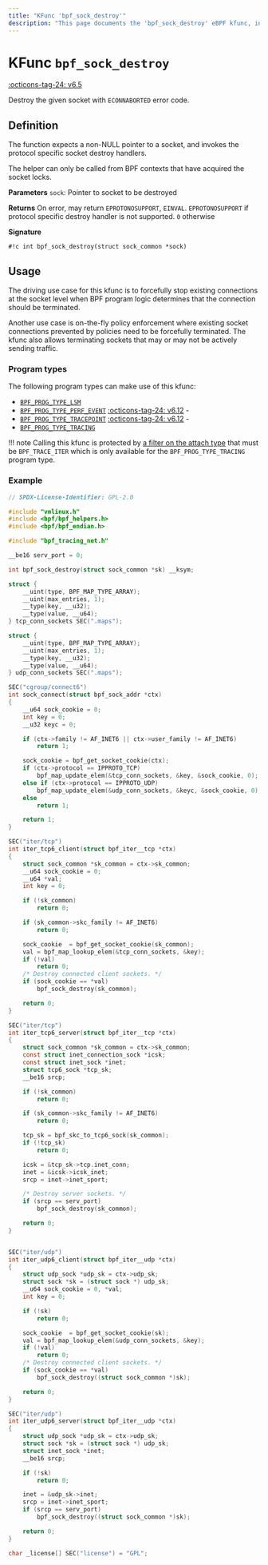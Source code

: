 ```yaml
---
title: "KFunc 'bpf_sock_destroy'"
description: "This page documents the 'bpf_sock_destroy' eBPF kfunc, including its definition, usage, program types that can use it, and examples."
---
```

# KFunc `bpf_sock_destroy`

<!-- [FEATURE_TAG](bpf_sock_destroy) -->
[:octicons-tag-24: v6.5](https://github.com/torvalds/linux/commit/4ddbcb886268af8d12a23e6640b39d1d9c652b1b)
<!-- [/FEATURE_TAG] -->

Destroy the given socket with `ECONNABORTED` error code.

## Definition

The function expects a non-NULL pointer to a socket, and invokes the protocol specific socket destroy handlers.

The helper can only be called from BPF contexts that have acquired the socket locks.

**Parameters**
`sock`: Pointer to socket to be destroyed

**Returns**
On error, may return `EPROTONOSUPPORT`, `EINVAL`. `EPROTONOSUPPORT` if protocol specific destroy handler is not supported. `0` otherwise

**Signature**

<!-- [KFUNC_DEF] -->
`#!c int bpf_sock_destroy(struct sock_common *sock)`
<!-- [/KFUNC_DEF] -->

## Usage

The driving use case for this kfunc is to forcefully stop existing connections at the socket level when BPF program logic determines that the connection should be terminated.

Another use case is on-the-fly policy enforcement where existing socket connections prevented by policies need to be forcefully terminated.  The kfunc also allows terminating sockets that may or may not be actively sending traffic.

### Program types

The following program types can make use of this kfunc:

<!-- [KFUNC_PROG_REF] -->
- [`BPF_PROG_TYPE_LSM`](../program-type/BPF_PROG_TYPE_LSM.md)
- [`BPF_PROG_TYPE_PERF_EVENT`](../program-type/BPF_PROG_TYPE_PERF_EVENT.md) [:octicons-tag-24: v6.12](https://github.com/torvalds/linux/commit/bc638d8cb5be813d4eeb9f63cce52caaa18f3960) - 
- [`BPF_PROG_TYPE_TRACEPOINT`](../program-type/BPF_PROG_TYPE_TRACEPOINT.md) [:octicons-tag-24: v6.12](https://github.com/torvalds/linux/commit/bc638d8cb5be813d4eeb9f63cce52caaa18f3960) - 
- [`BPF_PROG_TYPE_TRACING`](../program-type/BPF_PROG_TYPE_TRACING.md)
<!-- [/KFUNC_PROG_REF] -->

!!! note
    Calling this kfunc is protected by [a filter on the attach type](https://github.com/torvalds/linux/commit/4ddbcb886268af8d12a23e6640b39d1d9c652b1b#diff-e9eab378df2ce8424048bd6b421ed888c6a1c1ff48f4dd22ae9b8c95ac26fd82R11770-R11776) that must be `BPF_TRACE_ITER` which is only available for the `BPF_PROG_TYPE_TRACING` program type.

### Example

```c
// SPDX-License-Identifier: GPL-2.0

#include "vmlinux.h"
#include <bpf/bpf_helpers.h>
#include <bpf/bpf_endian.h>

#include "bpf_tracing_net.h"

__be16 serv_port = 0;

int bpf_sock_destroy(struct sock_common *sk) __ksym;

struct {
	__uint(type, BPF_MAP_TYPE_ARRAY);
	__uint(max_entries, 1);
	__type(key, __u32);
	__type(value, __u64);
} tcp_conn_sockets SEC(".maps");

struct {
	__uint(type, BPF_MAP_TYPE_ARRAY);
	__uint(max_entries, 1);
	__type(key, __u32);
	__type(value, __u64);
} udp_conn_sockets SEC(".maps");

SEC("cgroup/connect6")
int sock_connect(struct bpf_sock_addr *ctx)
{
	__u64 sock_cookie = 0;
	int key = 0;
	__u32 keyc = 0;

	if (ctx->family != AF_INET6 || ctx->user_family != AF_INET6)
		return 1;

	sock_cookie = bpf_get_socket_cookie(ctx);
	if (ctx->protocol == IPPROTO_TCP)
		bpf_map_update_elem(&tcp_conn_sockets, &key, &sock_cookie, 0);
	else if (ctx->protocol == IPPROTO_UDP)
		bpf_map_update_elem(&udp_conn_sockets, &keyc, &sock_cookie, 0);
	else
		return 1;

	return 1;
}

SEC("iter/tcp")
int iter_tcp6_client(struct bpf_iter__tcp *ctx)
{
	struct sock_common *sk_common = ctx->sk_common;
	__u64 sock_cookie = 0;
	__u64 *val;
	int key = 0;

	if (!sk_common)
		return 0;

	if (sk_common->skc_family != AF_INET6)
		return 0;

	sock_cookie  = bpf_get_socket_cookie(sk_common);
	val = bpf_map_lookup_elem(&tcp_conn_sockets, &key);
	if (!val)
		return 0;
	/* Destroy connected client sockets. */
	if (sock_cookie == *val)
		bpf_sock_destroy(sk_common);

	return 0;
}

SEC("iter/tcp")
int iter_tcp6_server(struct bpf_iter__tcp *ctx)
{
	struct sock_common *sk_common = ctx->sk_common;
	const struct inet_connection_sock *icsk;
	const struct inet_sock *inet;
	struct tcp6_sock *tcp_sk;
	__be16 srcp;

	if (!sk_common)
		return 0;

	if (sk_common->skc_family != AF_INET6)
		return 0;

	tcp_sk = bpf_skc_to_tcp6_sock(sk_common);
	if (!tcp_sk)
		return 0;

	icsk = &tcp_sk->tcp.inet_conn;
	inet = &icsk->icsk_inet;
	srcp = inet->inet_sport;

	/* Destroy server sockets. */
	if (srcp == serv_port)
		bpf_sock_destroy(sk_common);

	return 0;
}


SEC("iter/udp")
int iter_udp6_client(struct bpf_iter__udp *ctx)
{
	struct udp_sock *udp_sk = ctx->udp_sk;
	struct sock *sk = (struct sock *) udp_sk;
	__u64 sock_cookie = 0, *val;
	int key = 0;

	if (!sk)
		return 0;

	sock_cookie  = bpf_get_socket_cookie(sk);
	val = bpf_map_lookup_elem(&udp_conn_sockets, &key);
	if (!val)
		return 0;
	/* Destroy connected client sockets. */
	if (sock_cookie == *val)
		bpf_sock_destroy((struct sock_common *)sk);

	return 0;
}

SEC("iter/udp")
int iter_udp6_server(struct bpf_iter__udp *ctx)
{
	struct udp_sock *udp_sk = ctx->udp_sk;
	struct sock *sk = (struct sock *) udp_sk;
	struct inet_sock *inet;
	__be16 srcp;

	if (!sk)
		return 0;

	inet = &udp_sk->inet;
	srcp = inet->inet_sport;
	if (srcp == serv_port)
		bpf_sock_destroy((struct sock_common *)sk);

	return 0;
}

char _license[] SEC("license") = "GPL";
```
